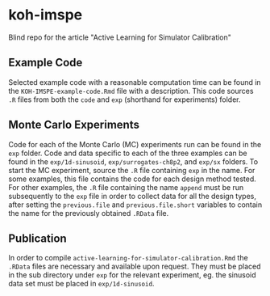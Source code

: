 # koh-imspe
Blind repo for the article "Active Learning for Simulator Calibration"

## Example Code

Selected example code with a reasonable computation time can be found in the `KOH-IMSPE-example-code.Rmd` file with a description.  This code sources `.R` files from both the `code` and `exp` (shorthand for experiments) folder.

## Monte Carlo Experiments

Code for each of the Monte Carlo (MC) experiments run can be found in the `exp` folder.  Code and data specific to each of the three examples can be found in the `exp/1d-sinusoid`, `exp/surrogates-ch8p2`, and `exp/sx` folders.  To start the MC experiment, source the `.R` file containing `exp` in the name.  For some examples, this file contains the code for each design method tested.  For other examples, the `.R` file containing the name `append` must be run subsequently to the `exp` file in order to collect data for all the design types, after setting the `previous.file` and `previous.file.short` variables to contain the name for the previously obtained `.RData` file.

## Publication

In order to compile `active-learning-for-simulator-calibration.Rmd` the `.RData` files are necessary and available upon request.  They must be placed in the sub directory under `exp` for the relevant experiment, eg. the sinusoid data set must be placed in `exp/1d-sinusoid`.